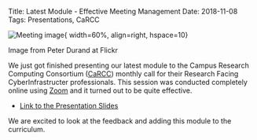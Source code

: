 Title: Latest Module - Effective Meeting Management
Date: 2018-11-08
Tags: Presentations, CaRCC

![Meeting image](https://c1.staticflickr.com/3/2604/3806914146_b06d54e236_z.jpg?zz=1){ width=60%, align=right, hspace=10}

<a ref="https://www.flickr.com/photos/alphachimpstudio/]" align='right'>Image from Peter Durand at Flickr</a>

We just got finished presenting our latest module to the Campus Research Computing Consortium ([CaRCC](https://carcc.org/)) monthly call for their Research Facing CyberInfrastructer professionals. This session was conducted completely online using [Zoom](https://zoom.us/) and it turned out to be quite effective.  

- [Link to the Presentation Slides](https://tinyurl.com/cyberambassadors-meetings)


We are excited to look at the feedback and adding this module to the curriculum.

